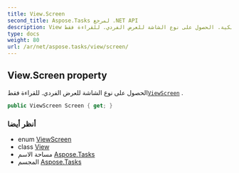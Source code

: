 ```yaml
---
title: View.Screen
second_title: Aspose.Tasks لمرجع .NET API
description: View ملكية. الحصول على نوع الشاشة للعرض الفردي. للقراءة فقطViewScreen .
type: docs
weight: 80
url: /ar/net/aspose.tasks/view/screen/
---
```

## View.Screen property

الحصول على نوع الشاشة للعرض الفردي. للقراءة فقط[`ViewScreen`](../../viewscreen/) .

```csharp
public ViewScreen Screen { get; }
```

### أنظر أيضا

* enum [ViewScreen](../../viewscreen/)
* class [View](../)
* مساحة الاسم [Aspose.Tasks](../../view/)
* المجسم [Aspose.Tasks](../../../)


